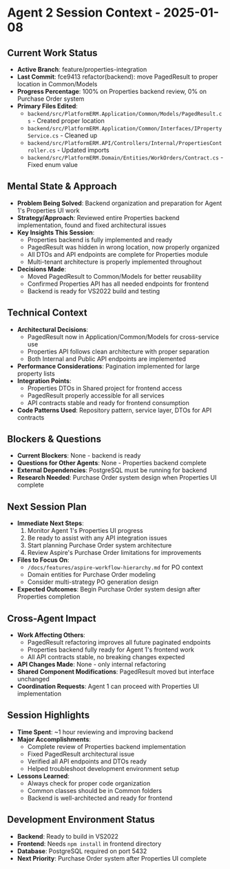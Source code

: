 # Agent 2 Session Context - 2025-01-08

## Current Work Status
- **Active Branch**: feature/properties-integration
- **Last Commit**: fce9413 refactor(backend): move PagedResult to proper location in Common/Models
- **Progress Percentage**: 100% on Properties backend review, 0% on Purchase Order system
- **Primary Files Edited**: 
  - `backend/src/PlatformERM.Application/Common/Models/PagedResult.cs` - Created proper location
  - `backend/src/PlatformERM.Application/Common/Interfaces/IPropertyService.cs` - Cleaned up
  - `backend/src/PlatformERM.API/Controllers/Internal/PropertiesController.cs` - Updated imports
  - `backend/src/PlatformERM.Domain/Entities/WorkOrders/Contract.cs` - Fixed enum value

## Mental State & Approach
- **Problem Being Solved**: Backend organization and preparation for Agent 1's Properties UI work
- **Strategy/Approach**: Reviewed entire Properties backend implementation, found and fixed architectural issues
- **Key Insights This Session**: 
  - Properties backend is fully implemented and ready
  - PagedResult was hidden in wrong location, now properly organized
  - All DTOs and API endpoints are complete for Properties module
  - Multi-tenant architecture is properly implemented throughout
- **Decisions Made**: 
  - Moved PagedResult to Common/Models for better reusability
  - Confirmed Properties API has all needed endpoints for frontend
  - Backend is ready for VS2022 build and testing

## Technical Context
- **Architectural Decisions**: 
  - PagedResult<T> now in Application/Common/Models for cross-service use
  - Properties API follows clean architecture with proper separation
  - Both Internal and Public API endpoints are implemented
- **Performance Considerations**: Pagination implemented for large property lists
- **Integration Points**: 
  - Properties DTOs in Shared project for frontend access
  - PagedResult properly accessible for all services
  - API contracts stable and ready for frontend consumption
- **Code Patterns Used**: Repository pattern, service layer, DTOs for API contracts

## Blockers & Questions
- **Current Blockers**: None - backend is ready
- **Questions for Other Agents**: None - Properties backend complete
- **External Dependencies**: PostgreSQL must be running for backend
- **Research Needed**: Purchase Order system design when Properties UI complete

## Next Session Plan
- **Immediate Next Steps**: 
  1. Monitor Agent 1's Properties UI progress
  2. Be ready to assist with any API integration issues
  3. Start planning Purchase Order system architecture
  4. Review Aspire's Purchase Order limitations for improvements
- **Files to Focus On**: 
  - `/docs/features/aspire-workflow-hierarchy.md` for PO context
  - Domain entities for Purchase Order modeling
  - Consider multi-strategy PO generation design
- **Expected Outcomes**: Begin Purchase Order system design after Properties completion

## Cross-Agent Impact
- **Work Affecting Others**: 
  - PagedResult refactoring improves all future paginated endpoints
  - Properties backend fully ready for Agent 1's frontend work
  - All API contracts stable, no breaking changes expected
- **API Changes Made**: None - only internal refactoring
- **Shared Component Modifications**: PagedResult moved but interface unchanged
- **Coordination Requests**: Agent 1 can proceed with Properties UI implementation

## Session Highlights
- **Time Spent**: ~1 hour reviewing and improving backend
- **Major Accomplishments**: 
  - Complete review of Properties backend implementation
  - Fixed PagedResult architectural issue
  - Verified all API endpoints and DTOs ready
  - Helped troubleshoot development environment setup
- **Lessons Learned**: 
  - Always check for proper code organization
  - Common classes should be in Common folders
  - Backend is well-architected and ready for frontend

## Development Environment Status
- **Backend**: Ready to build in VS2022
- **Frontend**: Needs `npm install` in frontend directory
- **Database**: PostgreSQL required on port 5432
- **Next Priority**: Purchase Order system after Properties UI complete